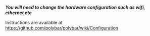 ***You will need to change the hardware configuration such as wifi, ethernet etc***

Instructions are available at <https://github.com/polybar/polybar/wiki/Configuration>